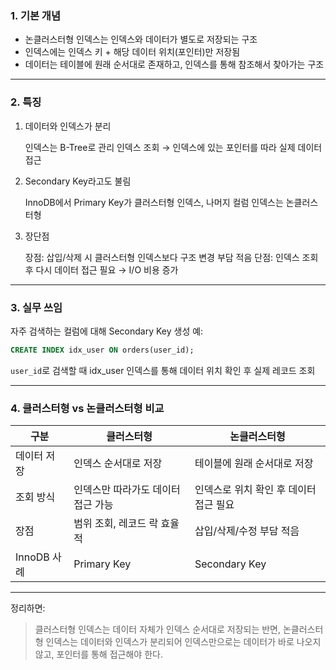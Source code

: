 
### 1. 기본 개념

 - 논클러스터형 인덱스는 인덱스와 데이터가 별도로 저장되는 구조    
 - 인덱스에는 인덱스 키 + 해당 데이터 위치(포인터)만 저장됨
 - 데이터는 테이블에 원래 순서대로 존재하고, 인덱스를 통해 참조해서 찾아가는 구조

---

### 2. 특징

1. 데이터와 인덱스가 분리

    인덱스는 B-Tree로 관리
    인덱스 조회 → 인덱스에 있는 포인터를 따라 실제 데이터 접근

2. Secondary Key라고도 불림

    InnoDB에서 Primary Key가 클러스터형 인덱스, 나머지 컬럼 인덱스는 논클러스터형

3. 장단점

    장점: 삽입/삭제 시 클러스터형 인덱스보다 구조 변경 부담 적음
    단점: 인덱스 조회 후 다시 데이터 접근 필요 → I/O 비용 증가

---

### 3. 실무 쓰임

 자주 검색하는 컬럼에 대해 Secondary Key 생성
 예:

```sql
CREATE INDEX idx_user ON orders(user_id);
```

 `user_id`로 검색할 때 idx\_user 인덱스를 통해 데이터 위치 확인 후 실제 레코드 조회

---

### 4. 클러스터형 vs 논클러스터형 비교

| 구분        | 클러스터형               | 논클러스터형                 |
| --------- | ------------------- | ---------------------- |
| 데이터 저장    | 인덱스 순서대로 저장         | 테이블에 원래 순서대로 저장        |
| 조회 방식     | 인덱스만 따라가도 데이터 접근 가능 | 인덱스로 위치 확인 후 데이터 접근 필요 |
| 장점        | 범위 조회, 레코드 락 효율적    | 삽입/삭제/수정 부담 적음         |
| InnoDB 사례 | Primary Key         | Secondary Key          |

---

정리하면:
> 클러스터형 인덱스는 데이터 자체가 인덱스 순서대로 저장되는 반면, 논클러스터형 인덱스는 데이터와 인덱스가 분리되어 인덱스만으로는 데이터가 바로 나오지 않고, 포인터를 통해 접근해야 한다.
